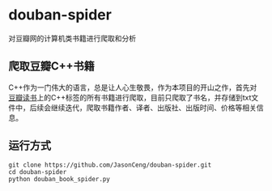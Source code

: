# douban-spider
对豆瓣网的计算机类书籍进行爬取和分析

## 爬取豆瓣C++书籍
C++作为一门伟大的语言，总是让人心生敬畏，作为本项目的开山之作，首先对<a href="https://book.douban.com/" target="_blank">豆瓣读书</a>上的C++标签的所有书籍进行爬取，目前只爬取了书名，并存储到txt文件中，后续会继续迭代，爬取书籍作者、译者、出版社、出版时间、价格等相关信息。

## 运行方式
```
git clone https://github.com/JasonCeng/douban-spider.git
cd douban-spider
python douban_book_spider.py
```